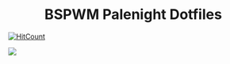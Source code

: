 <div align="center">
    <h1>BSPWM Palenight Dotfiles</h1>
</div>

[![HitCount](http://hits.dwyl.com/yurywektorovich/dotfiles.svg)](http://hits.dwyl.com/yurywektorovich/dotfiles)

![](pictures/rice/_03.png)